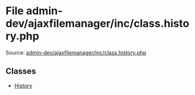 File admin-dev/ajaxfilemanager/inc/class.history.php
=========

Source: [admin-dev/ajaxfilemanager/inc/class.history.php](https://github.com/PrestaShop/PrestaShop/blob/1.5.0.17/admin-dev/ajaxfilemanager/inc/class.history.php)


Classes
-------

* [History](class.History.md)

